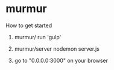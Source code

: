 # murmur
How to get started

1. murmur/
run 'gulp'

2. murmur/server
nodemon server.js

3. go to "0.0.0.0:3000" on your browser

